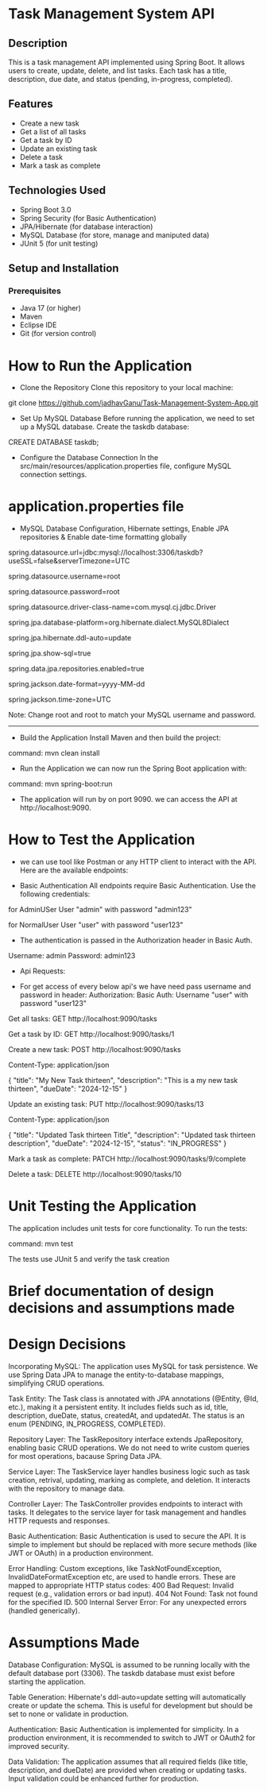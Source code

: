 
# Task Management System API

## Description
This is a task management API implemented using Spring Boot. It allows users to create, update, delete, and list tasks. Each task has a title, description, due date, and status (pending, in-progress, completed).

## Features
- Create a new task
- Get a list of all tasks
- Get a task by ID
- Update an existing task
- Delete a task
- Mark a task as complete

## Technologies Used
- Spring Boot 3.0
- Spring Security (for Basic Authentication)
- JPA/Hibernate (for database interaction)
- MySQL Database (for store, manage and maniputed data)
- JUnit 5 (for unit testing)

## Setup and Installation

### Prerequisites
- Java 17 (or higher)
- Maven
- Eclipse IDE
- Git (for version control)

# How to Run the Application
- Clone the Repository
Clone this repository to your local machine:

git clone https://github.com/jadhavGanu/Task-Management-System-App.git

- Set Up MySQL Database
Before running the application, we need to set up a MySQL database. Create the taskdb database:

CREATE DATABASE taskdb;

- Configure the Database Connection
In the src/main/resources/application.properties file, configure MySQL connection settings.

# application.properties file

- MySQL Database Configuration, Hibernate settings, Enable JPA repositories &  Enable date-time formatting globally

spring.datasource.url=jdbc:mysql://localhost:3306/taskdb?useSSL=false&serverTimezone=UTC

spring.datasource.username=root

spring.datasource.password=root

spring.datasource.driver-class-name=com.mysql.cj.jdbc.Driver

spring.jpa.database-platform=org.hibernate.dialect.MySQL8Dialect

spring.jpa.hibernate.ddl-auto=update

spring.jpa.show-sql=true 

spring.data.jpa.repositories.enabled=true

spring.jackson.date-format=yyyy-MM-dd

spring.jackson.time-zone=UTC

Note: Change root and root to match your MySQL username and password.
______________________________________________________________________________

- Build the Application
Install Maven and then build the project:

 command: mvn clean install

- Run the Application
we can now run the Spring Boot application with:

 command: mvn spring-boot:run

- The application will run by on port 9090. we can access the API at http://localhost:9090.

# How to Test the Application
- we can use tool like Postman or any HTTP client to interact with the API. Here are the available endpoints:

- Basic Authentication
All endpoints require Basic Authentication. Use the following credentials:

for AdminUSer
User "admin" with password "admin123"

for NormalUser
User "user" with password "user123"

- The authentication is passed in the Authorization header in Basic Auth.

Username: admin
Password: admin123

- Api Requests: 

- For get access of every below api's we have need pass username and password in header: 
  Authorization: Basic Auth: Username "user" with password "user123"

Get all tasks:
GET http://localhost:9090/tasks


Get a task by ID:
GET http://localhost:9090/tasks/1


Create a new task:
POST http://localhost:9090/tasks

Content-Type: application/json

{
  "title": "My New Task thirteen",
  "description": "This is a my new task thirteen",
  "dueDate": "2024-12-15"
}

Update an existing task:
PUT http://localhost:9090/tasks/13

Content-Type: application/json

{
  "title": "Updated Task thirteen Title",
  "description": "Updated task thirteen description",
  "dueDate": "2024-12-15",
  "status": "IN_PROGRESS"
}

Mark a task as complete:
PATCH http://localhost:9090/tasks/9/complete


Delete a task:
DELETE http://localhost:9090/tasks/10


# Unit Testing the Application
The application includes unit tests for core functionality. To run the tests:

 command: mvn test

The tests use JUnit 5 and verify the task creation

# Brief documentation of design decisions and assumptions made

# Design Decisions
Incorporating MySQL:
The application uses MySQL for task persistence. We use Spring Data JPA to manage the entity-to-database mappings, simplifying CRUD operations.

Task Entity:
The Task class is annotated with JPA annotations (@Entity, @Id, etc.), making it a persistent entity. It includes fields such as id, title, description, dueDate, status, createdAt, and updatedAt. The status is an enum (PENDING, IN_PROGRESS, COMPLETED).

Repository Layer:
The TaskRepository interface extends JpaRepository, enabling basic CRUD operations. We do not need to write custom queries for most operations, bacause Spring Data JPA.

Service Layer:
The TaskService layer handles business logic such as task creation, retrival, updating, marking as complete, and deletion. It interacts with the repository to manage data.

Controller Layer:
The TaskController provides endpoints to interact with tasks. It delegates to the service layer for task management and handles HTTP requests and responses.

Basic Authentication:
Basic Authentication is used to secure the API. It is simple to implement but should be replaced with more secure methods (like JWT or OAuth) in a production environment.

Error Handling:
Custom exceptions, like TaskNotFoundException, InvalidDateFormatException etc, are used to handle errors. These are mapped to appropriate HTTP status codes:
400 Bad Request: Invalid request (e.g., validation errors or bad input).
404 Not Found: Task not found for the specified ID.
500 Internal Server Error: For any unexpected errors (handled generically).


# Assumptions Made
Database Configuration:
MySQL is assumed to be running locally with the default database port (3306). The taskdb database must exist before starting the application.

Table Generation:
Hibernate's ddl-auto=update setting will automatically create or update the schema. This is useful for development but should be set to none or validate in production.

Authentication:
Basic Authentication is implemented for simplicity. In a production environment, it is recommended to switch to JWT or OAuth2 for improved security.

Data Validation:
The application assumes that all required fields (like title, description, and dueDate) are provided when creating or updating tasks. Input validation could be enhanced further for production.


